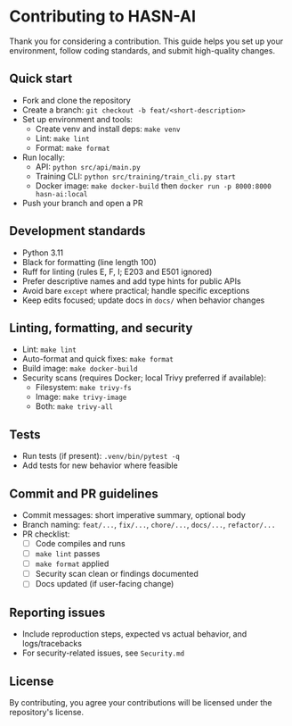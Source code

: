 # Contributing to HASN-AI

Thank you for considering a contribution. This guide helps you set up your environment, follow coding standards, and submit high-quality changes.

## Quick start

- Fork and clone the repository
- Create a branch: `git checkout -b feat/<short-description>`
- Set up environment and tools:
  - Create venv and install deps: `make venv`
  - Lint: `make lint`
  - Format: `make format`
- Run locally:
  - API: `python src/api/main.py`
  - Training CLI: `python src/training/train_cli.py start`
  - Docker image: `make docker-build` then `docker run -p 8000:8000 hasn-ai:local`
- Push your branch and open a PR

## Development standards

- Python 3.11
- Black for formatting (line length 100)
- Ruff for linting (rules E, F, I; E203 and E501 ignored)
- Prefer descriptive names and add type hints for public APIs
- Avoid bare `except` where practical; handle specific exceptions
- Keep edits focused; update docs in `docs/` when behavior changes

## Linting, formatting, and security

- Lint: `make lint`
- Auto-format and quick fixes: `make format`
- Build image: `make docker-build`
- Security scans (requires Docker; local Trivy preferred if available):
  - Filesystem: `make trivy-fs`
  - Image: `make trivy-image`
  - Both: `make trivy-all`

## Tests

- Run tests (if present): `.venv/bin/pytest -q`
- Add tests for new behavior where feasible

## Commit and PR guidelines

- Commit messages: short imperative summary, optional body
- Branch naming: `feat/...`, `fix/...`, `chore/...`, `docs/...`, `refactor/...`
- PR checklist:
  - [ ] Code compiles and runs
  - [ ] `make lint` passes
  - [ ] `make format` applied
  - [ ] Security scan clean or findings documented
  - [ ] Docs updated (if user-facing change)

## Reporting issues

- Include reproduction steps, expected vs actual behavior, and logs/tracebacks
- For security-related issues, see `Security.md`

## License

By contributing, you agree your contributions will be licensed under the repository's license.
